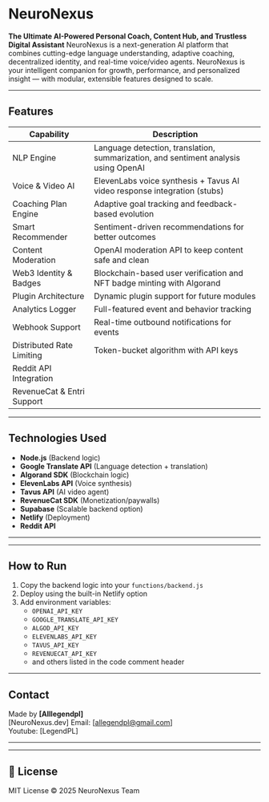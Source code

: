 # NeuroNexus

**The Ultimate AI-Powered Personal Coach, Content Hub, and Trustless Digital Assistant**
NeuroNexus is a next-generation AI platform that combines cutting-edge language understanding, adaptive coaching, decentralized identity, and real-time voice/video agents.  NeuroNexus is your intelligent companion for growth, performance, and personalized insight — with modular, extensible features designed to scale.

---

## Features

| Capability                      | Description |
|----------------------------------|-------------|
|  NLP Engine                    | Language detection, translation, summarization, and sentiment analysis using OpenAI |
|  Voice & Video AI             | ElevenLabs voice synthesis + Tavus AI video response integration (stubs) |
|  Coaching Plan Engine         | Adaptive goal tracking and feedback-based evolution |
|  Smart Recommender            | Sentiment-driven recommendations for better outcomes |
|  Content Moderation          | OpenAI moderation API to keep content safe and clean |
|  Web3 Identity & Badges       | Blockchain-based user verification and NFT badge minting with Algorand |
|  Plugin Architecture          | Dynamic plugin support for future modules |
|  Analytics Logger             | Full-featured event and behavior tracking |
|  Webhook Support              | Real-time outbound notifications for events |
|  Distributed Rate Limiting    | Token-bucket algorithm with API keys |
|  Reddit API Integration       
|  RevenueCat & Entri Support   

---

##  Technologies Used
- **Node.js** (Backend logic)
- **Google Translate API** (Language detection + translation)
- **Algorand SDK** (Blockchain logic)
- **ElevenLabs API** (Voice synthesis)
- **Tavus API** (AI video agent)
- **RevenueCat SDK** (Monetization/paywalls)
- **Supabase** (Scalable backend option)
- **Netlify** (Deployment)
- **Reddit API** 

---


---

##  How to Run
1. Copy the backend logic into your `functions/backend.js`
2. Deploy using the built-in Netlify option
3. Add environment variables:
   - `OPENAI_API_KEY`
   - `GOOGLE_TRANSLATE_API_KEY`
   - `ALGOD_API_KEY`
   - `ELEVENLABS_API_KEY`
   - `TAVUS_API_KEY`
   - `REVENUECAT_API_KEY`
   - and others listed in the code comment header

---

## Contact

Made by **[Alllegendpl]**  
 [NeuroNexus.dev]
 Email: [allegendpl@gmail.com]  
 Youtube: [LegendPL]

---



---

## 📜 License

MIT License © 2025 NeuroNexus Team

